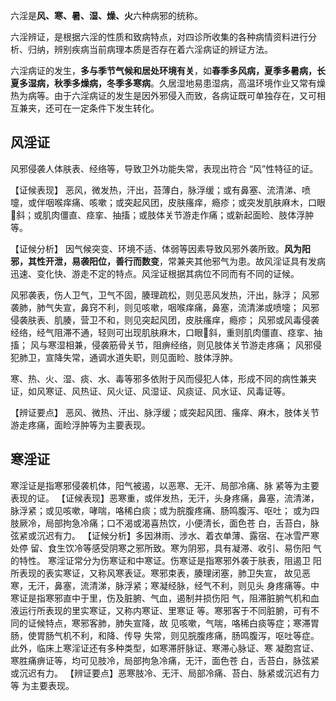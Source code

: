 六淫是**风、寒、暑、湿、燥、火**六种病邪的统称。

六淫辨证，是根据六淫的性质和致病特点，对四诊所收集的各种病情资料进行分析、归纳，辨别疾病当前病理本质是否存在着六淫病证的辨证方法。

六淫病证的发生，**多与季节气候和居处环境有关**，如**春季多风病，夏季多暑病，长夏多湿病，秋季多燥病，冬季多寒病**。久居湿地易患湿病，高温环境作业又常有燥热为病等。由于六淫病证的发生是因外邪侵入而致，各病证既可单独存在，又可相互兼夹，还可在一定条件下发生转化。

## 风淫证

风邪侵袭人体肤表、经络等，导致卫外功能失常，表现出符合 “风”性特征的证。

【证候表现】
恶风，微发热，汗出，苔薄白，脉浮缓；或有鼻塞、流清涕、喷嚏，或伴咽喉痒痛、咳嗽；或突起风团，皮肤瘙痒，瘾疹；或突发肌肤麻木，口眼斜；或肌肉僵直、痉挛、抽搐；或肢体关节游走作痛；或新起面睑、肢体浮肿等。

【证候分析】
因气候突变、环境不适、体弱等因素导致风邪外袭所致。**风为阳邪，其性开泄，易袭阳位，善行而数变**，常兼夹其他邪气为患。故风淫证具有发病迅速、变化快、游走不定的特点。风淫证根据其病位不同而有不同的证候。

风邪袭表，伤人卫气，卫气不固，腠理疏松，则见恶风发热，汗出，脉浮；
风邪袭肺，肺气失宣，鼻窍不利，则见咳嗽，咽喉痒痛，鼻塞，流清涕或喷嚏；
风邪侵袭肤表、肌腠，营卫不和，则见突起风团，皮肤瘙痒，瘾疹；
风邪或风毒侵袭经络，经气阻滞不通，轻则可出现肌肤麻木，口眼斜，重则肌肉僵直、痉挛、抽搐；
风与寒湿相兼，侵袭筋骨关节，阻痹经络，则见肢体关节游走疼痛；
风邪侵犯肺卫，宣降失常，通调水道失职，则见面睑、肢体浮肿。

寒、热、火、湿、痰、水、毒等邪多依附于风而侵犯人体，形成不同的病性兼夹证，如风寒证、风热证、风火证、风湿证、风痰证、风水证、风毒证等。

【辨证要点】
恶风、微热、汗出、脉浮缓；或突起风团、瘙痒、麻木，肢体关节游走疼痛，面睑浮肿等为主要表现。


























## 寒淫证
寒淫证是指寒邪侵袭机体，阳气被遏，以恶寒、无汗、局部冷痛、脉
紧等为主要表现的证。
【证候表现】恶寒重，或伴发热，无汗，头身疼痛，鼻塞，流清涕，
脉浮紧；或见咳嗽，哮喘，咯稀白痰；或为脘腹疼痛、肠鸣腹泻、呕吐；
或为四肢厥冷，局部拘急冷痛；口不渴或渴喜热饮，小便清长，面色苍
白，舌苔白，脉弦紧或沉迟有力。
【证候分析】多因淋雨、涉水、着衣单薄、露宿、在冰雪严寒处停
留、食生饮冷等感受阴寒之邪所致。寒为阴邪，具有凝滞、收引、易伤阳
气的特性。
寒淫证常分为伤寒证和中寒证。伤寒证是指寒邪外袭于肤表，阻遏卫
阳所表现的表实寒证，又称风寒表证。寒邪束表，腠理闭塞，肺卫失宣，
故见恶寒，无汗，鼻塞，流清涕，脉浮紧；寒凝经脉，经气不利，则见头
身疼痛等。中寒证是指寒邪直中于里，伤及脏腑、气血，遏制并损伤阳
气，阻滞脏腑气机和血液运行所表现的里实寒证，又称内寒证、里寒证
等。寒邪客于不同脏腑，可有不同的证候特点，寒邪客肺，肺失宣降，故
见咳嗽，气喘，咯稀白痰等症；寒滞胃肠，使胃肠气机不利，和降、传导
失常，则见脘腹疼痛，肠鸣腹泻，呕吐等症。
此外，临床上寒淫证还有多种类型，如寒滞肝脉证、寒滞心脉证、寒
凝胞宫证、寒胜痛痹证等，均可见肢冷，局部拘急冷痛，无汗，面色苍
白，舌苔白，脉弦紧或沉迟有力。
【辨证要点】恶寒肢冷、无汗、局部冷痛、苔白、脉紧或沉迟有力等
为主要表现。
